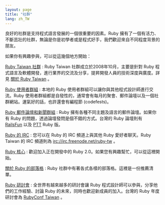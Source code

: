 ```yaml
---
layout: page
title: "社群"
lang: zh_TW
---
```


良好的社群是支持程式語言發展的一個很重要的因素。Ruby
擁有了一個有活力、不斷茁壯的社群，無論是你是初學者或是程式好手，我們歡迎來自不同程度背景的朋友。

如果你有興趣參與，可以從這幾個地方開始：

[Ruby Taiwan 社群][1]
: Ruby Taiwan 社群成立於2008年10月，主要是針對 Ruby
  程式語言及軟體開發，進行業界的交流及分享，提昇開發人員的技術深度與廣度。詳見 [關於 Ruby Taiwan][2] 。

[Ruby 使用者群組](/zh_TW/community/user-groups/)
: 本地的 Ruby 使用者群組可以讓你與其他程式設計師進行交流。Ruby
  使用者群組都是自發性的，通常會有每月的聚會、郵件論壇以及一個社群網站。運氣好的話，也許還會有編程節 (codefests)。

[Ruby 郵件論壇和新聞群組](/zh_TW/community/mailing-lists/)
: Ruby 擁有各種不同主題及語言的郵件論壇。如果你有 Ruby 的問題，透過論壇發問是個不錯的方式。台灣的 Ruby 論壇則有
  [RailsFun][3] 以及 [PTT](telnet://ptt.cc) Ruby 版。

[Ruby 的 IRC](irc://irc.freenode.net/ruby-lang)
: 您可以在 Ruby 的 IRC 頻道上與其他 Ruby 愛好者聊天。Ruby Taiwan 的 IRC 頻道則為
  [irc://irc.freenode.net/ruby-tw](irc://irc.freenode.net/ruby-tw) 。

[Ruby 核心](/zh_TW/community/ruby-core)
: 歡迎加入正在開發中的 Ruby 2.0。如果您有興趣幫忙，可以從這裡開始。

[關於 Ruby 的部落格](/zh_TW/community/weblogs/)
: Ruby 社群中有著各式各樣的部落格。這裡是一份推薦清單。

[Ruby 研討會](/zh_TW/community/conferences/)
: 全世界有越來越多的研討會讓 Ruby 程式設計師可以參與，分享他們的工作經驗、討論 Ruby 的未來，同時也歡迎新成員的加入。台灣的
  Ruby 年度研討會為 [RubyConf Taiwan][4] 。



[1]: http://ruby.tw
[2]: http://ruby.tw/about
[3]: http://railsfun.tw/index.php
[4]: http://rubyconf.tw
